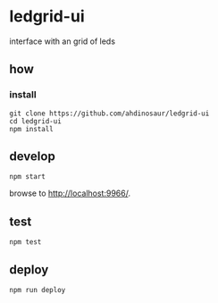 
# ledgrid-ui

interface with an grid of leds

## how

### install

```
git clone https://github.com/ahdinosaur/ledgrid-ui
cd ledgrid-ui
npm install
```

## develop

```
npm start
```

browse to <http://localhost:9966/>.

## test

```
npm test
```

## deploy

```
npm run deploy
```
